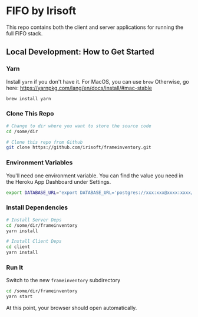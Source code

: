 # FIFO by Irisoft

This repo contains both the client and server applications for running the full FIFO stack.

## **Local Development:** How to Get Started

### Yarn
Install `yarn` if you don't have it. For MacOS, you can use `brew`
Otherwise, go here: https://yarnpkg.com/lang/en/docs/install/#mac-stable

```bash
brew install yarn
```

### Clone This Repo
```bash
# Change to dir where you want to store the source code
cd /some/dir

# Clone this repo from Github
git clone https://github.com/irisoft/frameinventory.git
```

### Environment Variables
You'll need one environment variable. You can find the value you need in the Heroku App Dashboard under Settings.

```bash
export DATABASE_URL="export DATABASE_URL='postgres://xxx:xxx@xxxx:xxxx/xxxx"
```
### Install Dependencies
```bash
# Install Server Deps
cd /some/dir/frameinventory
yarn install

# Install Client Deps
cd client
yarn install
```
### Run It
Switch to the new `frameinventory` subdirectory
```bash
cd /some/dir/frameinventory
yarn start
```

At this point, your browser should open automatically.
